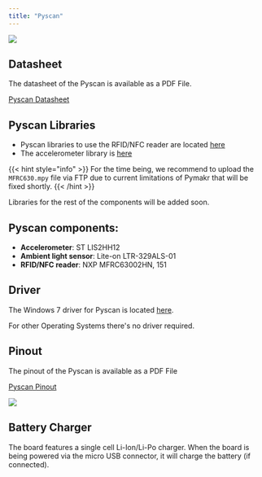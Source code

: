 ```yaml
---
title: "Pyscan"
---
```


![](/gitbook/assets/assets-lil0igdl11z7jos_jpx-lkn7scqkkkb6tqb3uyo-lkn83hfia61dsuyojco-pyscan-new.png) 

## Datasheet

The datasheet of the Pyscan is available as a PDF File.

[Pyscan Datasheet](/gitbook/assets/pyscan-specsheet.pdf)

## Pyscan Libraries

* Pyscan libraries to use the RFID/NFC reader are located [here](https://github.com/pycom/pycom-libraries/tree/master/pyscan)
* The accelerometer library is [here](https://github.com/pycom/pycom-libraries/blob/master/pytrack/lib/LIS2HH12.py)

{{< hint style="info" >}}
For the time being, we recommend to upload the `MFRC630.mpy` file via FTP due to current limitations of Pymakr that will be fixed shortly.
{{< /hint >}}

Libraries for the rest of the components will be added soon.

## Pyscan components:

* **Accelerometer**: ST LIS2HH12
* **Ambient light sensor**: Lite-on LTR-329ALS-01
* **RFID/NFC reader**: NXP MFRC63002HN, 151

## Driver

The Windows 7 driver for Pyscan is located [here](../../pytrackpysense/installation/firmware).

For other Operating Systems there's no driver required.

## Pinout

The pinout of the Pyscan is available as a PDF File

[Pyscan Pinout](/gitbook/assets/pyscan-pinout.pdf)

![](/gitbook/assets/pyscan-pinout-1.png)

## Battery Charger

The board features a single cell Li-Ion/Li-Po charger. When the board is being powered via the micro USB connector, it will charge the battery (if connected).



